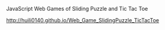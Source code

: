 JavaScript Web Games of Sliding Puzzle and Tic Tac Toe 

http://huili0140.github.io/Web_Game_SlidingPuzzle_TicTacToe

